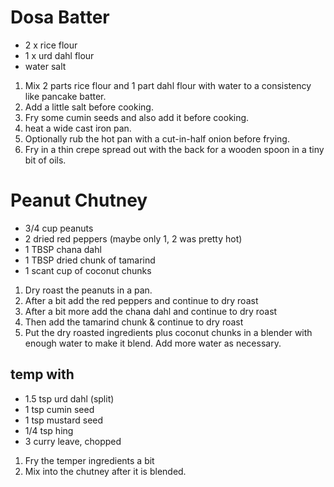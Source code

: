 # Dosa Batter

  * 2 x rice flour
  * 1 x urd dahl flour
  * water
  salt

1. Mix 2 parts rice flour and 1 part dahl flour with water to a consistency like pancake batter.  
2. Add a little salt before cooking.
3. Fry some cumin seeds and also add it before cooking.
4. heat a wide cast iron pan.
5. Optionally rub the hot pan with a cut-in-half onion before frying.
6. Fry in a thin crepe spread out with the back for a wooden spoon in a tiny bit of oils.  

# Peanut Chutney

  * 3/4 cup peanuts
  * 2 dried red peppers (maybe only 1, 2 was pretty hot)
  * 1 TBSP chana dahl
  * 1 TBSP dried chunk of tamarind
  * 1 scant cup of coconut chunks

 1. Dry roast the peanuts in a pan.
 2. After a bit add the red peppers and continue to dry roast
 3. After a bit more add the chana dahl and continue to dry roast
 4. Then add the tamarind chunk & continue to dry roast
 5. Put the dry roasted ingredients plus coconut chunks in a blender with enough water to make it blend.  Add more water as necessary.

## temp with
  * 1.5 tsp urd dahl (split)
  * 1 tsp cumin seed
  * 1 tsp mustard seed
  * 1/4 tsp hing
  * 3 curry leave, chopped

1. Fry the temper ingredients a bit
2. Mix into the chutney after it is blended.
